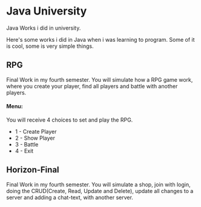 # Java University

Java Works i did in university.

Here's some works i did in Java when i was learning to program. Some of it is cool, some is very simple things.

## RPG
Final Work in my fourth semester.
You will simulate how a RPG game work, where you create your player, find all players and battle with another players.

#### Menu:
You will receive 4 choices to set and play the RPG.
* 1 - Create Player
* 2 - Show Player
* 3 - Battle
* 4 - Exit

## Horizon-Final
Final Work in my fourth semester.
You will simulate a shop, join with login, doing the CRUD(Create, Read, Update and Delete), update all changes to a server and adding a chat-text, with another server.


